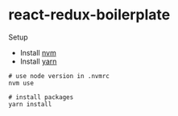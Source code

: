 # react-redux-boilerplate

Setup

* Install [nvm](https://github.com/creationix/nvm)
* Install [yarn](https://yarnpkg.com/en)

```
# use node version in .nvmrc
nvm use

# install packages
yarn install
```

